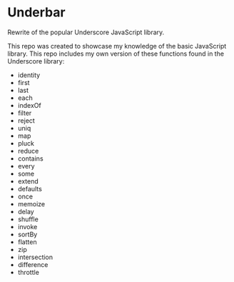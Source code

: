 # Underbar
Rewrite of the popular Underscore JavaScript library.

This repo was created to showcase my knowledge of the basic JavaScript library. This repo includes my own version of these functions found in the Underscore library:
* identity
* first
* last
* each
* indexOf
* filter
* reject
* uniq
* map
* pluck
* reduce
* contains
* every
* some
* extend
* defaults
* once
* memoize
* delay
* shuffle
* invoke
* sortBy
* flatten
* zip
* intersection
* difference
* throttle
